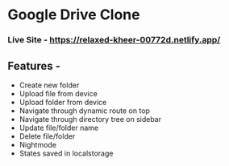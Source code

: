 # Google Drive Clone

### Live Site - https://relaxed-kheer-00772d.netlify.app/

## Features -

- Create new folder
- Upload file from device
- Upload folder from device
- Navigate through dynamic route on top
- Navigate through directory tree on sidebar
- Update file/folder name
- Delete file/folder
- Nightmode
- States saved in localstorage

